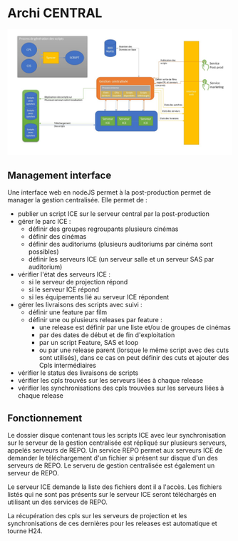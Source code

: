 # Archi CENTRAL

![Archi!](archi-central.jpg "Archi")

## Management interface

Une interface web en nodeJS permet à la post-production permet de manager la gestion centralisée. Elle permet de :

- publier un script ICE sur le serveur central par la post-production
- gérer le parc ICE : 
    - définir des groupes regroupants plusieurs cinémas
    - définir des cinémas
    - définir des auditoriums (plusieurs auditoriums par cinéma sont possibles)
    - définir les serveurs ICE (un serveur salle et un serveur SAS par auditorium)
- vérifier l'état des serveurs ICE : 
    - si le serveur de projection répond
    - si le serveur ICE répond
    - si les équipements lié au serveur ICE répondent
- gérer les livraisons des scripts avec suivi : 
    - définir une feature par film
    - définir une ou plusieurs releases par feature : 
        - une release est définir par une liste et/ou de groupes de cinémas
        - par des dates de début et de fin d'exploitation
        - par un script Feature, SAS et loop
        - ou par une release parent (lorsque le même script avec des cuts sont utilisés), dans ce cas on peut définir des cuts et ajouter des Cpls intermédiaires
- vérifier le status des livraisons de scripts
- vérifier les cpls trouvés sur les serveurs liées à chaque release
- vérifier les synchronisations des cpls trouvées sur les serveurs liées à chaque release

## Fonctionnement

Le dossier disque contenant tous les scripts ICE avec leur synchronisation sur le serveur de la gestion centralisée est répliqué sur plusieurs serveurs, appelés serveurs de REPO. 
Un service REPO permet aux serveurs ICE de demander le téléchargement d'un fichier si présent sur disque d'un des serveurs de REPO. Le serveru de gestion centralisée est également un serveur de REPO.

Le serveur ICE demande la liste des fichiers dont il a l'accès. Les fichiers listés qui ne sont pas présents sur le serveur ICE seront téléchargés en utilisant un des services de REPO.

La récupération des cpls sur les serveurs de projection et les synchronisations de ces dernières pour les releases est automatique et tourne H24.
